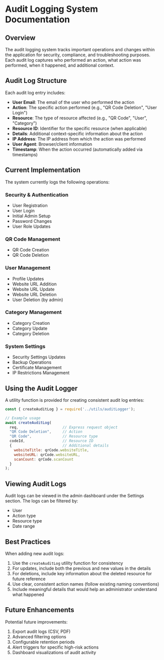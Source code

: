 # Audit Logging System Documentation

## Overview

The audit logging system tracks important operations and changes within the application for security, compliance, and troubleshooting purposes. Each audit log captures who performed an action, what action was performed, when it happened, and additional context.

## Audit Log Structure

Each audit log entry includes:

- **User Email**: The email of the user who performed the action
- **Action**: The specific action performed (e.g., "QR Code Deletion", "User Login")
- **Resource**: The type of resource affected (e.g., "QR Code", "User", "Category")
- **Resource ID**: Identifier for the specific resource (when applicable)
- **Details**: Additional context-specific information about the action
- **IP Address**: The IP address from which the action was performed
- **User Agent**: Browser/client information
- **Timestamp**: When the action occurred (automatically added via timestamps)

## Current Implementation

The system currently logs the following operations:

### Security & Authentication
- User Registration
- User Login
- Initial Admin Setup
- Password Changes
- User Role Updates

### QR Code Management
- QR Code Creation
- QR Code Deletion

### User Management
- Profile Updates
- Website URL Addition
- Website URL Update
- Website URL Deletion
- User Deletion (by admin)

### Category Management
- Category Creation
- Category Update
- Category Deletion

### System Settings
- Security Settings Updates
- Backup Operations
- Certificate Management
- IP Restrictions Management

## Using the Audit Logger

A utility function is provided for creating consistent audit log entries:

```javascript
const { createAuditLog } = require('../utils/auditLogger');

// Example usage
await createAuditLog(
  req,                    // Express request object
  "QR Code Deletion",     // Action
  "QR Code",              // Resource type
  codeId,                 // Resource ID
  {                       // Additional details
    websiteTitle: qrCode.websiteTitle,
    websiteURL: qrCode.websiteURL,
    scanCount: qrCode.scanCount
  }
);
```

## Viewing Audit Logs

Audit logs can be viewed in the admin dashboard under the Settings section. The logs can be filtered by:

- User
- Action type
- Resource type
- Date range

## Best Practices

When adding new audit logs:

1. Use the `createAuditLog` utility function for consistency
2. For updates, include both the previous and new values in the details
3. For deletions, include key information about the deleted resource for future reference
4. Use clear, consistent action names (follow existing naming conventions)
5. Include meaningful details that would help an administrator understand what happened

## Future Enhancements

Potential future improvements:

1. Export audit logs (CSV, PDF)
2. Advanced filtering options
3. Configurable retention periods
4. Alert triggers for specific high-risk actions
5. Dashboard visualizations of audit activity
